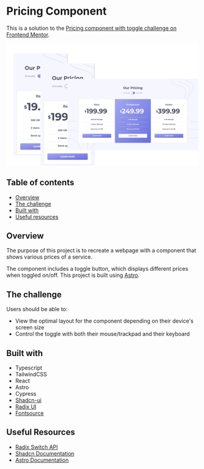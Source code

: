 # Pricing Component

This is a solution to the [Pricing component with toggle challenge on Frontend Mentor](https://www.frontendmentor.io/challenges/pricing-component-with-toggle-8vPwRMIC).

![](/public/screenshots/screenshot1.png)

## Table of contents

- [Overview](#overview)
- [The challenge](#the-challenge)
- [Built with](#built-with)
- [Useful resources](#useful-resources)

## Overview

The purpose of this project is to recreate a webpage with a component that shows various prices of a service.

The component includes a toggle button, which displays different prices when toggled on/off.
This project is built using [Astro](https://astro.build/).

## The challenge

Users should be able to:

- View the optimal layout for the component depending on their device's screen size
- Control the toggle with both their mouse/trackpad and their keyboard

## Built with

- Typescript
- TailwindCSS
- React
- Astro
- Cypress
- [Shadcn-ui](https://ui.shadcn.com/)
- [Radix UI](https://www.radix-ui.com/)
- [Fontsource](https://fontsource.org/fonts/montserrat/install)

## Useful Resources

- [Radix Switch API](https://www.radix-ui.com/primitives/docs/components/switch#api-reference)
- [Shadcn Documentation](https://ui.shadcn.com/docs)
- [Astro Documentation](https://docs.astro.build/en/getting-started/)
